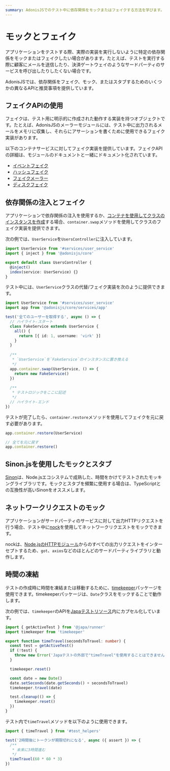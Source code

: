 ```yaml
---
summary: AdonisJSでのテスト中に依存関係をモックまたはフェイクする方法を学びます。
---
```


# モックとフェイク

アプリケーションをテストする際、実際の実装を実行しないように特定の依存関係をモックまたはフェイクしたい場合があります。たとえば、テストを実行する際に顧客にメールを送信したり、決済ゲートウェイのようなサードパーティのサービスを呼び出したりしたくない場合です。

AdonisJSでは、依存関係をフェイク、モック、またはスタブするためのいくつかの異なるAPIと推奨事項を提供しています。

## フェイクAPIの使用

フェイクは、テスト用に明示的に作成された動作する実装を持つオブジェクトです。たとえば、AdonisJSのメーラーモジュールには、テスト中に出力されるメールをメモリに収集し、それらにアサーションを書くために使用できるフェイク実装があります。

以下のコンテナサービスに対してフェイク実装を提供しています。フェイクAPIの詳細は、モジュールのドキュメントと一緒にドキュメント化されています。

- [イベントフェイク](../digging_deeper/emitter.md#faking-events-during-tests)
- [ハッシュフェイク](../security/hashing.md#faking-hash-service-during-tests)
- [フェイクメーラー](../digging_deeper/mail.md#fake-mailer)
- [ディスクフェイク](../digging_deeper/drive.md#faking-disks)

## 依存関係の注入とフェイク

アプリケーションで依存関係の注入を使用するか、[コンテナを使用してクラスのインスタンスを作成](../concepts/dependency_injection.md)する場合、`container.swap`メソッドを使用してクラスのフェイク実装を提供できます。

次の例では、`UserService`を`UsersController`に注入しています。

```ts
import UserService from '#services/user_service'
import { inject } from '@adonisjs/core'

export default class UsersController {
  @inject()
  index(service: UserService) {}
}
```

テスト中には、`UserService`クラスの代替/フェイク実装を次のように提供できます。

```ts
import UserService from '#services/user_service'
import app from '@adonisjs/core/services/app'

test('全てのユーザーを取得する', async () => {
  // ハイライト-スタート
  class FakeService extends UserService {
    all() {
      return [{ id: 1, username: 'virk' }]
    }
  }
  
  /**
   * `UserService`を`FakeService`のインスタンスに置き換える
   */  
  app.container.swap(UserService, () => {
    return new FakeService()
  })
  
  /**
   * テストロジックをここに記述
   */
  // ハイライト-エンド
})
```

テストが完了したら、`container.restore`メソッドを使用してフェイクを元に戻す必要があります。

```ts
app.container.restore(UserService)

// 全てを元に戻す
app.container.restore()
```

## Sinon.jsを使用したモックとスタブ

[Sinon](https://sinonjs.org/#get-started)は、Node.jsエコシステムで成熟した、時間をかけてテストされたモッキングライブラリです。モックとスタブを頻繁に使用する場合は、TypeScriptとの互換性が高いSinonをオススメします。

## ネットワークリクエストのモック

アプリケーションがサードパーティのサービスに対して出力HTTPリクエストを行う場合、テスト中に[nock](https://github.com/nock/nock)を使用してネットワークリクエストをモックできます。

nockは、[Node.jsのHTTPモジュール](https://nodejs.org/dist/latest-v20.x/docs/api/http.html#class-httpclientrequest)からのすべての出力リクエストをインターセプトするため、`got`、`axios`などのほとんどのサードパーティライブラリと動作します。

## 時間の凍結
テストの作成時に時間を凍結または移動するために、[timekeeper](https://www.npmjs.com/package/timekeeper)パッケージを使用できます。timekeeperパッケージは、`Date`クラスをモックすることで動作します。

次の例では、`timekeeper`のAPIを[Japaテストリソース](https://japa.dev/docs/test-resources)内にカプセル化しています。

```ts
import { getActiveTest } from '@japa/runner'
import timekeeper from 'timekeeper'

export function timeTravel(secondsToTravel: number) {
  const test = getActiveTest()
  if (!test) {
    throw new Error('Japaテストの外部で"timeTravel"を使用することはできません')
  }

  timekeeper.reset()

  const date = new Date()
  date.setSeconds(date.getSeconds() + secondsToTravel)
  timekeeper.travel(date)

  test.cleanup(() => {
    timekeeper.reset()
  })
}
```

テスト内で`timeTravel`メソッドを以下のように使用できます。

```ts
import { timeTravel } from '#test_helpers'

test('2時間後にトークンが期限切れになる', async ({ assert }) => {
  /**
   * 未来に3時間進む
   */
  timeTravel(60 * 60 * 3)
})
```
